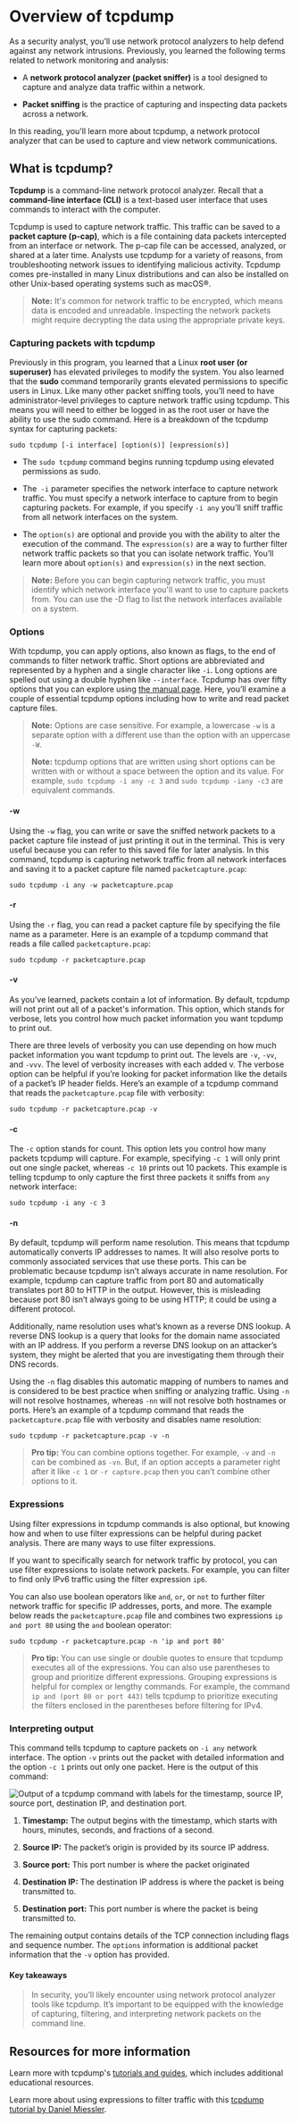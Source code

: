 # Overview of tcpdump
As a security analyst, you’ll use network protocol analyzers to help defend against any network intrusions. Previously, you learned the following terms related to network monitoring and analysis: 

- A **network protocol analyzer (packet sniffer)** is a tool designed to capture and analyze data traffic within a network.

- **Packet sniffing** is the practice of capturing and inspecting data packets across a network. 

In this reading, you'll learn more about tcpdump, a network protocol analyzer that can be used to capture and view network communications. 

## What is tcpdump?
**Tcpdump** is a command-line network protocol analyzer. Recall that a **command-line interface (CLI)** is a text-based user interface that uses commands to interact with the computer. 

Tcpdump is used to capture network traffic. This traffic can be saved to a **packet capture (p-cap)**, which is a file containing data packets intercepted from an interface or network. The p-cap file can be  accessed, analyzed, or shared at a later time. Analysts use tcpdump for a variety of reasons, from troubleshooting network issues to identifying malicious activity. Tcpdump comes pre-installed in many Linux distributions and can also be installed on other Unix-based operating systems such as macOS®. 

> **Note:** It's common for network traffic to be encrypted, which means data is encoded and unreadable. Inspecting the network packets might require decrypting the data using the appropriate private keys. 

### Capturing packets with tcpdump
Previously in this program, you learned that a Linux **root user (or superuser)** has elevated privileges to modify the system. You also learned that the **sudo** command temporarily grants elevated permissions to specific users in Linux. Like many other packet sniffing tools, you’ll need to have administrator-level privileges to capture network traffic using tcpdump. This means you will need to either be logged in as the root user or have the ability to use the sudo command. Here is a breakdown of the tcpdump syntax for capturing packets:

`sudo tcpdump [-i interface] [option(s)] [expression(s)]`

- The `sudo tcpdump` command begins running tcpdump using elevated permissions as sudo. 

- The` -i` parameter specifies the network interface to capture network traffic. You must specify a network interface to capture from to begin capturing packets. For example, if you specify `-i any` you’ll sniff traffic from all network interfaces on the system. 

- The `option(s)` are optional and provide you with the ability to alter the execution of the command. The `expression(s)` are a way to further filter network traffic packets so that you can isolate network traffic. You’ll learn more about `option(s)` and `expression(s)` in the next section.

> **Note:** Before you can begin capturing network traffic, you must identify which network interface you'll want to use to capture packets from. You can use the -D flag to list the network interfaces available on a system.

### Options
With tcpdump, you can apply options, also known as flags, to the end of commands to filter network traffic. Short options are abbreviated and represented by a hyphen and a single character like `-i`. Long options are spelled out using a double hyphen like `--interface`. Tcpdump has over fifty options that you can explore using [the manual page](https://www.tcpdump.org/manpages/tcpdump.1.html). Here, you’ll examine a couple of essential tcpdump options including how to write and read packet capture files. 

> **Note:** Options are case sensitive. For example, a lowercase `-w` is a separate option with a different use than the option with an uppercase `-W`.
>
> **Note:** tcpdump options that are written using short options can be written with or without a space between the option and its value. For example, `sudo tcpdump -i any -c 3` and `sudo tcpdump -iany -c3` are equivalent commands.


#### -w
Using the `-w` flag, you can write or save the sniffed network packets to a packet capture file instead of just printing it out in the terminal. This is very useful because you can refer to this saved file for later analysis. In this command, tcpdump is capturing network traffic from all network interfaces and saving it to a packet capture file named `packetcapture.pcap`:

`sudo tcpdump -i any -w packetcapture.pcap`

#### -r
Using the `-r` flag, you can read a packet capture file by specifying the file name as a parameter. Here is an example of a tcpdump command that reads a file called `packetcapture.pcap`:

`sudo tcpdump -r packetcapture.pcap`

#### -v
As you’ve learned, packets contain a lot of information. By default, tcpdump will not print out all of a packet's information. This option, which stands for verbose, lets you control how much packet information you want tcpdump to print out.

There are three levels of verbosity you can use depending on how much packet information you want tcpdump to print out. The levels are `-v`, `-vv`, and `-vvv`. The level of verbosity increases with each added v. The verbose option can be helpful if you’re looking for packet information like the details of a packet’s IP header fields. Here’s an example of a tcpdump command that reads the `packetcapture.pcap` file with verbosity:

`sudo tcpdump -r packetcapture.pcap -v`

#### -c
The `-c` option stands for count. This option lets you control how many packets tcpdump will capture. For example, specifying `-c 1` will only print out one single packet, whereas `-c 10` prints out 10 packets. This example is telling tcpdump to only capture the first three packets it sniffs from `any` network interface:

`sudo tcpdump -i any -c 3`

#### -n
By default, tcpdump will perform name resolution. This means that tcpdump automatically converts IP addresses to names. It will also resolve ports to commonly associated services that use these ports. This can be problematic because tcpdump isn’t always accurate in name resolution. For example, tcpdump can capture traffic from port 80 and automatically translates port 80 to HTTP in the output. However, this is misleading because port 80 isn’t always going to be using HTTP; it could be using a different protocol.

Additionally, name resolution uses what’s known as a reverse DNS lookup. A reverse DNS lookup is a query that looks for the domain name associated with an IP address. If you perform a reverse DNS lookup on an attacker’s system, they might be alerted that you are investigating them through their DNS records.

Using the `-n` flag disables this automatic mapping of numbers to names and is considered to be best practice when sniffing or analyzing traffic. Using `-n` will not resolve hostnames, whereas `-nn` will not resolve both hostnames or ports. Here’s an example of a tcpdump command that reads the `packetcapture.pcap` file with verbosity and disables name resolution:

`sudo tcpdump -r packetcapture.pcap -v -n`

> **Pro tip:** You can combine options together. For example, `-v` and `-n` can be combined as `-vn`. But, if an option accepts a parameter right after it like `-c 1` or `-r capture.pcap` then you can’t combine other options to it.

### Expressions
Using filter expressions in tcpdump commands is also optional, but knowing how and when to use filter expressions can be helpful during packet analysis. There are many ways to use filter expressions. 

If you want to specifically search for network traffic by protocol, you can use filter expressions to isolate network packets. For example, you can filter to find only IPv6 traffic using the filter expression `ip6`.

You can also use boolean operators like `and`, `or`, or `not` to further filter network traffic for specific IP addresses, ports, and more. The example below reads the `packetcapture.pcap` file and combines two expressions `ip and port 80` using the `and` boolean operator:

`sudo tcpdump -r packetcapture.pcap -n 'ip and port 80'`

> **Pro tip:** You can use single or double quotes to ensure that tcpdump executes all of the expressions. You can also use parentheses to group and prioritize different expressions. Grouping expressions is helpful for complex or lengthy commands. For example, the command `ip and (port 80 or port 443)` tells tcpdump to prioritize executing the filters enclosed in the parentheses before filtering for IPv4.

### Interpreting output
This command tells tcpdump to capture packets on `-i any` network interface. The option `-v` prints out the packet with detailed information and the option `-c 1` prints out only one packet. Here is the output of this command: 

![Output of a tcpdump command with labels for the timestamp, source IP, source port, destination IP, and destination port.](/Detection%20and%20Response/img/output-of-a-tcpdump-command-with-labels-for-the-timestamp-source-ip-source-port-destination-ip-and-destination-port.png)

1. **Timestamp:** The output begins with the timestamp, which starts with hours, minutes, seconds, and fractions of a second. 
   
2. **Source IP:** The packet’s origin is provided by its source IP address.
   
3. **Source port:** This port number is where the packet originated
   
4. **Destination IP:** The destination IP address is where the packet is being transmitted to.
   
5. **Destination port:** This port number is where the packet is being transmitted to.

The remaining output contains details of the TCP connection including flags and sequence number. The `options` information is additional packet information that the  `-v` option has provided.

#### Key takeaways
> In security, you’ll likely encounter using network protocol analyzer tools like tcpdump. It’s important to be equipped with the knowledge of capturing, filtering, and interpreting network packets on the command line. 

## Resources for more information
Learn more with tcpdump's [tutorials and guides](https://www.tcpdump.org/), which includes additional educational resources. 

Learn more about using expressions to filter traffic with this 
[tcpdump tutorial by Daniel Miessler](https://danielmiessler.com/p/tcpdump/).